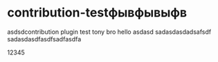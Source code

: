 # contribution-testфывфывыфв
asdsdcontribution plugin test
tony bro hello
asdasd
sadasdasdadsafsdf
sadasdasdfasdfsadfasdfa

12345